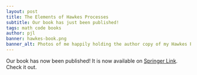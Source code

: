 ```yaml
---
layout: post
title: The Elements of Hawkes Processes
subtitle: Our book has just been published!
tags: math code books
author: pjl
banner: hawkes-book.png
banner_alt: Photos of me happily holding the author copy of my Hawkes Processes book.
---
```


Our book has now been published! 
It is now available on [Springer Link](https://link.springer.com/book/10.1007/978-3-030-84639-8).
Check it out.
